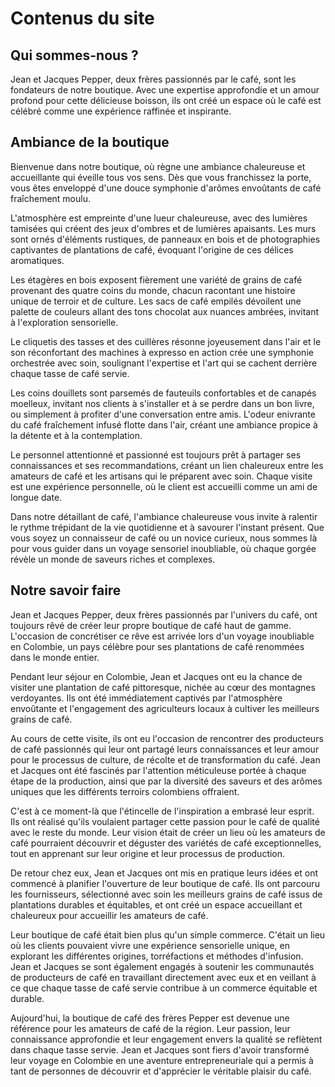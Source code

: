 # Contenus du site

## Qui sommes-nous ?

Jean et Jacques Pepper, deux frères passionnés par le café, sont les fondateurs de notre boutique. Avec une expertise approfondie et un amour profond pour cette délicieuse boisson, ils ont créé un espace où le café est célébré comme une expérience raffinée et inspirante.

## Ambiance de la boutique

Bienvenue dans notre boutique, où règne une ambiance chaleureuse et accueillante qui éveille tous vos sens. Dès que vous franchissez la porte, vous êtes enveloppé d'une douce symphonie d'arômes envoûtants de café fraîchement moulu.

L'atmosphère est empreinte d'une lueur chaleureuse, avec des lumières tamisées qui créent des jeux d'ombres et de lumières apaisants. Les murs sont ornés d'éléments rustiques, de panneaux en bois et de photographies captivantes de plantations de café, évoquant l'origine de ces délices aromatiques.

Les étagères en bois exposent fièrement une variété de grains de café provenant des quatre coins du monde, chacun racontant une histoire unique de terroir et de culture. Les sacs de café empilés dévoilent une palette de couleurs allant des tons chocolat aux nuances ambrées, invitant à l'exploration sensorielle.

Le cliquetis des tasses et des cuillères résonne joyeusement dans l'air et le son réconfortant des machines à expresso en action crée une symphonie orchestrée avec soin, soulignant l'expertise et l'art qui se cachent derrière chaque tasse de café servie.

Les coins douillets sont parsemés de fauteuils confortables et de canapés moelleux, invitant nos clients à s'installer et à se perdre dans un bon livre, ou simplement à profiter d'une conversation entre amis. L'odeur enivrante du café fraîchement infusé flotte dans l'air, créant une ambiance propice à la détente et à la contemplation.

Le personnel attentionné et passionné est toujours prêt à partager ses connaissances et ses recommandations, créant un lien chaleureux entre les amateurs de café et les artisans qui le préparent avec soin. Chaque visite est une expérience personnelle, où le client est accueilli comme un ami de longue date.

Dans notre détaillant de café, l'ambiance chaleureuse vous invite à ralentir le rythme trépidant de la vie quotidienne et à savourer l'instant présent. Que vous soyez un connaisseur de café ou un novice curieux, nous sommes là pour vous guider dans un voyage sensoriel inoubliable, où chaque gorgée révèle un monde de saveurs riches et complexes.

## Notre savoir faire

Jean et Jacques Pepper, deux frères passionnés par l'univers du café, ont toujours rêvé de créer leur propre boutique de café haut de gamme. L'occasion de concrétiser ce rêve est arrivée lors d'un voyage inoubliable en Colombie, un pays célèbre pour ses plantations de café renommées dans le monde entier.

Pendant leur séjour en Colombie, Jean et Jacques ont eu la chance de visiter une plantation de café pittoresque, nichée au cœur des montagnes verdoyantes. Ils ont été immédiatement captivés par l'atmosphère envoûtante et l'engagement des agriculteurs locaux à cultiver les meilleurs grains de café.

Au cours de cette visite, ils ont eu l'occasion de rencontrer des producteurs de café passionnés qui leur ont partagé leurs connaissances et leur amour pour le processus de culture, de récolte et de transformation du café. Jean et Jacques ont été fascinés par l'attention méticuleuse portée à chaque étape de la production, ainsi que par la diversité des saveurs et des arômes uniques que les différents terroirs colombiens offraient.

C'est à ce moment-là que l'étincelle de l'inspiration a embrasé leur esprit. Ils ont réalisé qu'ils voulaient partager cette passion pour le café de qualité avec le reste du monde. Leur vision était de créer un lieu où les amateurs de café pourraient découvrir et déguster des variétés de café exceptionnelles, tout en apprenant sur leur origine et leur processus de production.

De retour chez eux, Jean et Jacques ont mis en pratique leurs idées et ont commencé à planifier l'ouverture de leur boutique de café. Ils ont parcouru les fournisseurs, sélectionné avec soin les meilleurs grains de café issus de plantations durables et équitables, et ont créé un espace accueillant et chaleureux pour accueillir les amateurs de café.

Leur boutique de café était bien plus qu'un simple commerce. C'était un lieu où les clients pouvaient vivre une expérience sensorielle unique, en explorant les différentes origines, torréfactions et méthodes d'infusion. Jean et Jacques se sont également engagés à soutenir les communautés de producteurs de café en travaillant directement avec eux et en veillant à ce que chaque tasse de café servie contribue à un commerce équitable et durable.

Aujourd'hui, la boutique de café des frères Pepper est devenue une référence pour les amateurs de café de la région. Leur passion, leur connaissance approfondie et leur engagement envers la qualité se reflètent dans chaque tasse servie. Jean et Jacques sont fiers d'avoir transformé leur voyage en Colombie en une aventure entrepreneuriale qui a permis à tant de personnes de découvrir et d'apprécier le véritable plaisir du café.